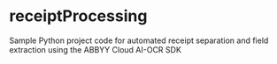 # receiptProcessing
Sample Python project code for automated receipt separation and field extraction using the ABBYY Cloud AI-OCR SDK
